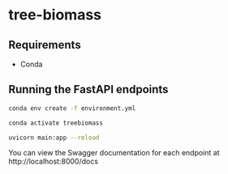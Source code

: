 # tree-biomass

## Requirements

- Conda

## Running the FastAPI endpoints

```sh
conda env create -f environment.yml
```

```sh
conda activate treebiomass
```

```sh
uvicorn main:app --reload
```

You can view the Swagger documentation for each endpoint at http://localhost:8000/docs

